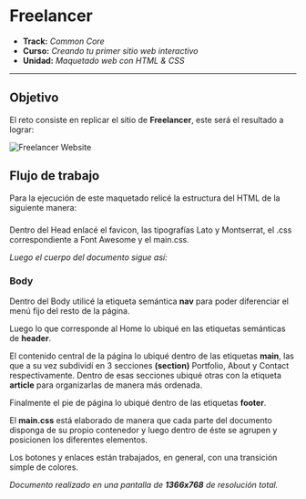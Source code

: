 # Freelancer

* **Track:** _Common Core_
* **Curso:** _Creando tu primer sitio web interactivo_
* **Unidad:** _Maquetado web con HTML & CSS_

***

## Objetivo

El reto consiste en replicar el sitio de **Freelancer**, este será el resultado
a lograr:

![Freelancer Website](docs/fullpage.png)

## Flujo de trabajo

Para la ejecución de este maquetado relicé la estructura del HTML de la siguiente manera: 

### <Head> 
Dentro del Head enlacé el favicon, las tipografías Lato y Montserrat, el .css correspondiente a Font Awesome y el main.css.

*Luego el cuerpo del documento sigue así:*

### Body
Dentro del Body utilicé la etiqueta semántica **nav** para poder diferenciar el menú fijo del resto de la página.

Luego lo que corresponde al Home lo ubiqué en las etiquetas semánticas de **header**.

El contenido central de la página lo ubiqué dentro de las etiquetas **main**, las que  a su vez subdividí en 3 secciones **(section)** Portfolio, About y Contact respectivamente. Dentro de esas secciones ubiqué otras con la etiqueta **article** para organizarlas de manera más ordenada. 

Finalmente el pie de página lo ubiqué dentro de las etiquetas **footer**.

El **main.css** está elaborado de manera que cada parte del documento disponga de su propio contenedor y luego dentro de éste se agrupen y posicionen los diferentes elementos.

Los botones y enlaces están trabajados, en general, con una transición simple de colores.


*Documento realizado en una pantalla de **1366x768**  de resolución total.* 